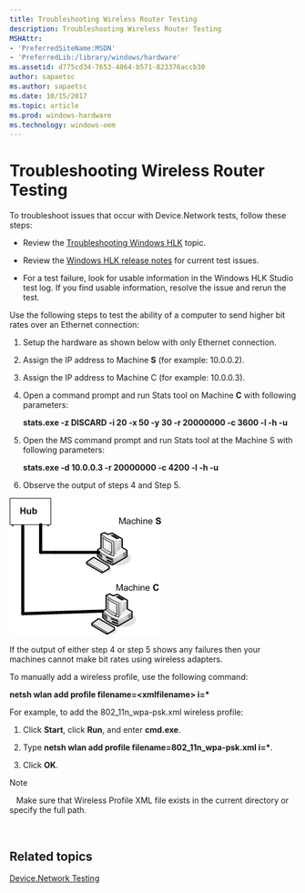 ```yaml
---
title: Troubleshooting Wireless Router Testing
description: Troubleshooting Wireless Router Testing
MSHAttr:
- 'PreferredSiteName:MSDN'
- 'PreferredLib:/library/windows/hardware'
ms.assetid: d775cd34-7653-4864-b571-823376accb30
author: sapaetsc
ms.author: sapaetsc
ms.date: 10/15/2017
ms.topic: article
ms.prod: windows-hardware
ms.technology: windows-oem
---
```


# Troubleshooting Wireless Router Testing


To troubleshoot issues that occur with Device.Network tests, follow these steps:

-   Review the [Troubleshooting Windows HLK](..\user\troubleshooting-windows-hlk.md) topic.

-   Review the [Windows HLK release notes](http://go.microsoft.com/fwlink/?LinkID=236110) for current test issues.

-   For a test failure, look for usable information in the Windows HLK Studio test log. If you find usable information, resolve the issue and rerun the test.

Use the following steps to test the ability of a computer to send higher bit rates over an Ethernet connection:

1.  Setup the hardware as shown below with only Ethernet connection.

2.  Assign the IP address to Machine **S** (for example: 10.0.0.2).

3.  Assign the IP address to Machine C (for example: 10.0.0.3).

4.  Open a command prompt and run Stats tool on Machine **C** with following parameters:

    **stats.exe -z DISCARD -i 20 -x 50 -y 30 -r 20000000 -c 3600 -l -h -u**

5.  Open the MS command prompt and run Stats tool at the Machine S with following parameters:

    **stats.exe -d 10.0.0.3 -r 20000000 -c 4200 -l -h -u**

6.  Observe the output of steps 4 and Step 5.

![ethernet troubleshooting](images/hck-win8-wireless-router-troubleshooting.png)

If the output of either step 4 or step 5 shows any failures then your machines cannot make bit rates using wireless adapters.

To manually add a wireless profile, use the following command:

**netsh wlan add profile filename=&lt;xmlfilename&gt; i=\***

For example, to add the 802\_11n\_wpa-psk.xml wireless profile:

1.  Click **Start**, click **Run**, and enter **cmd.exe**.

2.  Type **netsh wlan add profile filename=802\_11n\_wpa-psk.xml i=\***.

3.  Click **OK**.

>[!NOTE]
>  
Make sure that Wireless Profile XML file exists in the current directory or specify the full path.

 

## <span id="related_topics"></span>Related topics


[Device.Network Testing](device-network-tests.md)

 

 







